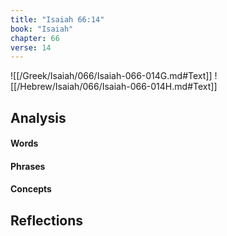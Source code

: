 ```yaml
---
title: "Isaiah 66:14"
book: "Isaiah"
chapter: 66
verse: 14
---
```

![[/Greek/Isaiah/066/Isaiah-066-014G.md#Text]]
![[/Hebrew/Isaiah/066/Isaiah-066-014H.md#Text]]

## Analysis

#### Words

#### Phrases

#### Concepts

## Reflections
